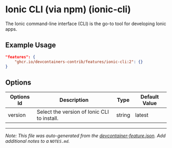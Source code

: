 

# Ionic CLI (via npm) (ionic-cli)

The Ionic command-line interface (CLI) is the go-to tool for developing Ionic apps.

## Example Usage

```json
"features": {
    "ghcr.io/devcontainers-contrib/features/ionic-cli:2": {}
}
```

## Options

| Options Id | Description | Type | Default Value |
|-----|-----|-----|-----|
| version | Select the version of Ionic CLI to install. | string | latest |



---

_Note: This file was auto-generated from the [devcontainer-feature.json](https://github.com/devcontainers-contrib/features/blob/main/src/ionic-cli/devcontainer-feature.json).  Add additional notes to a `NOTES.md`._
